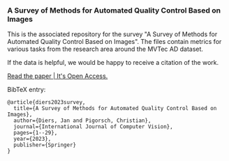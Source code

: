### A Survey of Methods for Automated Quality Control Based on Images

This is the associated repository for the survey "A Survey of Methods for Automated Quality Control Based on Images". The files contain metrics for various tasks from the research area around the MVTec AD dataset.

If the data is helpful, we would be happy to receive a citation of the work.

[Read the paper | It's Open Access.](https://link.springer.com/article/10.1007/s11263-023-01822-w)


BibTeX entry: 

````
@article{diers2023survey,
  title={A Survey of Methods for Automated Quality Control Based on Images},
  author={Diers, Jan and Pigorsch, Christian},
  journal={International Journal of Computer Vision},
  pages={1--29},
  year={2023},
  publisher={Springer}
}
````
